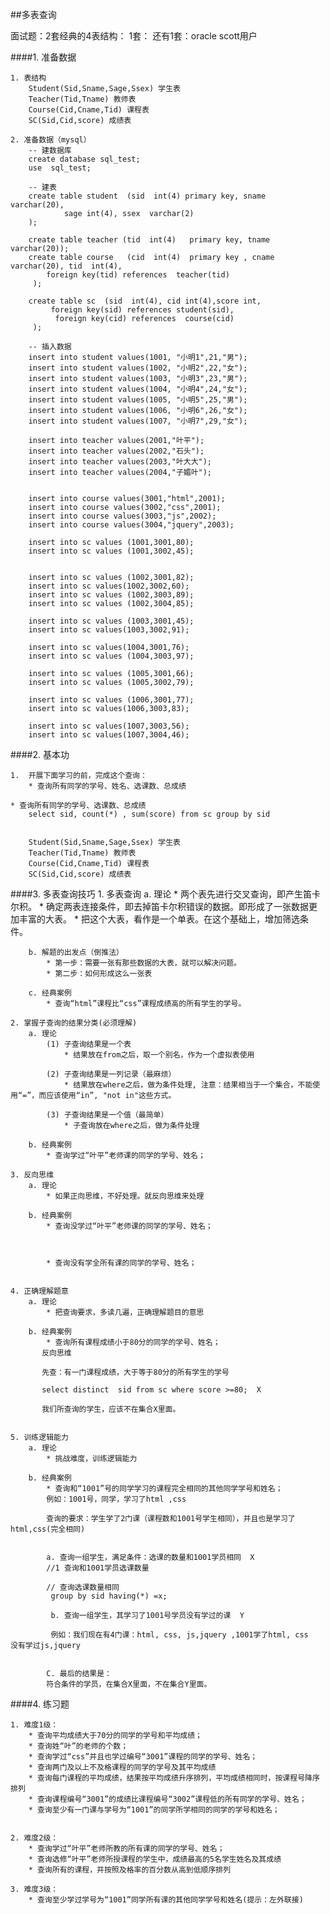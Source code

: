 ##多表查询

面试题：2套经典的4表结构： 1套： 还有1套：oracle scott用户



####1. 准备数据

	1. 表结构
		Student(Sid,Sname,Sage,Ssex) 学生表 
		Teacher(Tid,Tname) 教师表
		Course(Cid,Cname,Tid) 课程表
		SC(Sid,Cid,score) 成绩表
	
	2. 准备数据（mysql）
		-- 建数据库
	    create database sql_test;
	    use  sql_test;
	
		-- 建表
		create table student  (sid  int(4) primary key, sname  varchar(20),
				sage int(4), ssex  varchar(2)
		);
		
		create table teacher (tid  int(4)   primary key, tname  varchar(20));
		create table course   (cid  int(4)  primary key , cname  varchar(20), tid  int(4),
		    foreign key(tid) references  teacher(tid)
		 );
		 
		create table sc  (sid  int(4), cid int(4),score int, 
		     foreign key(sid) references student(sid),
		      foreign key(cid) references  course(cid)
		 );
		
		-- 插入数据
		insert into student values(1001, "小明1",21,"男");
		insert into student values(1002, "小明2",22,"女");
		insert into student values(1003, "小明3",23,"男");
		insert into student values(1004, "小明4",24,"女");
		insert into student values(1005, "小明5",25,"男");
		insert into student values(1006, "小明6",26,"女");
		insert into student values(1007, "小明7",29,"女");
	    
		insert into teacher values(2001,"叶平");
		insert into teacher values(2002,"石头");
		insert into teacher values(2003,"叶大大");
		insert into teacher values(2004,"子媚叶");
	
		
		insert into course values(3001,"html",2001);
		insert into course values(3002,"css",2001);
		insert into course values(3003,"js",2002);
		insert into course values(3004,"jquery",2003);	
		
		insert into sc values (1001,3001,80);
		insert into sc values (1001,3002,45);
	
	
		insert into sc values (1002,3001,82);
		insert into sc values(1002,3002,60);
		insert into sc values (1002,3003,89);
		insert into sc values (1002,3004,85);
	
		insert into sc values (1003,3001,45);
		insert into sc values(1003,3002,91);
		
		insert into sc values(1004,3001,76);
		insert into sc values (1004,3003,97);
		
		insert into sc values (1005,3001,66);
		insert into sc values (1005,3002,79);
	
		insert into sc values (1006,3001,77);
		insert into sc values(1006,3003,83);
		
		insert into sc values(1007,3003,56);
		insert into sc values(1007,3004,46);

####2. 基本功



	1.	开展下面学习的前，完成这个查询：
		* 查询所有同学的学号、姓名、选课数、总成绩
		
	* 查询所有同学的学号、选课数、总成绩
		select sid, count(*) , sum(score) from sc group by sid
		
		
		Student(Sid,Sname,Sage,Ssex) 学生表 
		Teacher(Tid,Tname) 教师表
		Course(Cid,Cname,Tid) 课程表
		SC(Sid,Cid,score) 成绩表	

####3. 多表查询技巧
	1. 多表查询
		a. 理论
			* 两个表先进行交叉查询，即产生笛卡尔积。
			* 确定两表连接条件，即去掉笛卡尔积错误的数据。即形成了一张数据更加丰富的大表。
			* 把这个大表，看作是一个单表。在这个基础上，增加筛选条件。
	
		b. 解题的出发点（倒推法）
			* 第一步：需要一张有那些数据的大表，就可以解决问题。
			* 第二步：如何形成这么一张表
	
		c. 经典案例
			* 查询“html”课程比“css”课程成绩高的所有学生的学号。
	
	2. 掌握子查询的结果分类(必须理解)
		a. 理论
			(1) 子查询结果是一个表
				* 结果放在from之后，取一个别名，作为一个虚拟表使用
	
			(2) 子查询结果是一列记录（最麻烦）
	   			* 结果放在where之后，做为条件处理, 注意：结果相当于一个集合，不能使用“=”，而应该使用“in”, "not in"这些方式。
	   	
			(3) 子查询结果是一个值（最简单）
	     		* 子查询放在where之后，做为条件处理  
	
		b. 经典案例
			* 查询学过“叶平”老师课的同学的学号、姓名；
	
	3. 反向思维
		a. 理论
			* 如果正向思维，不好处理。就反向思维来处理
	
		b. 经典案例
			* 查询没学过“叶平”老师课的同学的学号、姓名；
			
			
			
			* 查询没有学全所有课的同学的学号、姓名；
		
	
	4. 正确理解题意
		a. 理论
			* 把查询要求，多读几遍，正确理解题目的意思
	
		b. 经典案例
			* 查询所有课程成绩小于80分的同学的学号、姓名；
	       反向思维
	       
	       先查：有一门课程成绩，大于等于80分的所有学生的学号
	       
	       select distinct  sid from sc where score >=80;  X
	       
	       我们所查询的学生，应该不在集合X里面。
			
		
	5. 训练逻辑能力
		a. 理论
			* 挑战难度，训练逻辑能力
	
		b. 经典案例
			* 查询和“1001”号的同学学习的课程完全相同的其他同学学号和姓名；
			例如：1001号，同学，学习了html ,css
			
			查询的要求：学生学了2门课（课程数和1001号学生相同），并且也是学习了html,css(完全相同)
			
			
			a. 查询一组学生，满足条件：选课的数量和1001学员相同  X
			//1 查询和1001学员选课数量   
			
			// 查询选课数量相同 
			 group by sid having(*) =x; 
			 
			 b. 查询一组学生，其学习了1001号学员没有学过的课  Y
			 
			 例如：我们现在有4门课：html, css, js,jquery ,1001学了html, css    没有学过js,jquery 
			
			
			C. 最后的结果是：
			符合条件的学员，在集合X里面，不在集合Y里面。
			
			

####4. 练习题

	1. 难度1级：
		* 查询平均成绩大于70分的同学的学号和平均成绩；
		* 查询姓“叶”的老师的个数；
		* 查询学过“css”并且也学过编号“3001”课程的同学的学号、姓名；
		* 查询两门及以上不及格课程的同学的学号及其平均成绩
		* 查询每门课程的平均成绩，结果按平均成绩升序排列，平均成绩相同时，按课程号降序排列
		* 查询课程编号“3001”的成绩比课程编号“3002”课程低的所有同学的学号、姓名；
		* 查询至少有一门课与学号为“1001”的同学所学相同的同学的学号和姓名；
		
	
	2. 难度2级：
		* 查询学过“叶平”老师所教的所有课的同学的学号、姓名；
		* 查询选修“叶平”老师所授课程的学生中，成绩最高的5名学生姓名及其成绩
		* 查询所有的课程，并按照及格率的百分数从高到低顺序排列
		
	3. 难度3级：
		* 查询至少学过学号为“1001”同学所有课的其他同学学号和姓名(提示：左外联接)
